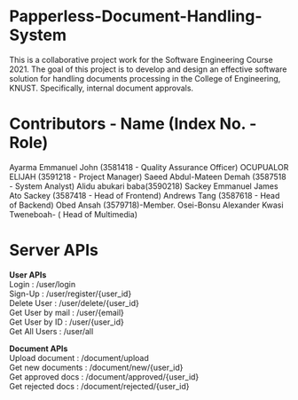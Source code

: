 # Papperless-Document-Handling-System

This is a collaborative project work for the Software Engineering Course 2021.
The goal of this project is to develop and design an effective software solution for
handling documents processing in the College of Engineering, KNUST. Specifically,
internal document approvals.

# Contributors - Name (Index No. - Role)

Ayarma Emmanuel John (3581418 - Quality Assurance Officer)
OCUPUALOR ELIJAH (3591218 - Project Manager)
Saeed Abdul-Mateen Demah (3587518 - System Analyst)
Alidu abukari baba(3590218)
Sackey Emmanuel James Ato Sackey (3587418 - Head of Frontend)
Andrews Tang (3587618 - Head of Backend)
Obed Ansah (3579718)-Member. Osei-Bonsu Alexander Kwasi Tweneboah- ( Head of Multimedia)


# Server APIs
**User APIs**\
Login : /user/login\
Sign-Up : /user/register/{user_id}\
Delete User : /user/delete/{user_id}\
Get User by mail    : /user/{email}\
Get User by ID  : /user/{user_id}\
Get All Users : /user/all

**Document APIs**\
Upload document : /document/upload\
Get new documents : /document/new/{user_id}\
Get approved docs : /document/approved/{user_id}\
Get rejected docs : /document/rejected/{user_id}
